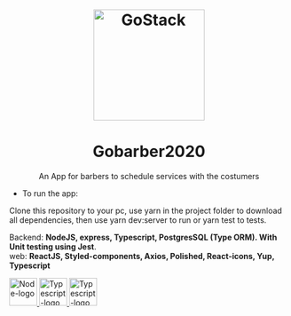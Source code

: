 <div background="#312e37" width="100vw">
	<h1 align="center">
		<img alt="GoStack" src="https://res.cloudinary.com/dun9eiybb/image/upload/v1598985684/Gobarber2020/logo_hq6tkv.svg" width="200px" />
	</h1>
</div>
  
<h1 align="center"> Gobarber2020 </h1>

<p align="center"> An App for barbers to schedule services with the costumers </p>

- To run the app:

Clone this repository to your pc, use yarn in the project folder to download all dependencies, then use yarn dev:server to run or yarn test to tests.

Backend: **NodeJS, express, Typescript, PostgresSQL (Type ORM). With Unit testing using Jest**.
<br />
web: **ReactJS, Styled-components, Axios, Polished, React-icons, Yup, Typescript**

<div>
  <a href="https://nodejs.org/en/">
    <img alt="Node-logo" src="https://res.cloudinary.com/dun9eiybb/image/upload/v1598985122/Gobarber2020/Techs/node-dot-js_kbtbm7.svg" width=50 />
  </a>
  <a href="https://github.com/microsoft/TypeScript">
    <img alt="Typescript-logo" src="https://res.cloudinary.com/dun9eiybb/image/upload/v1598985122/Gobarber2020/Techs/typescript_shsw5z.svg" width=50/>
  </a>
  <a href="https://reactjs.org/">
    <img alt="Typescript-logo" src="https://res.cloudinary.com/dun9eiybb/image/upload/v1598986080/Gobarber2020/Techs/react_il0wrt.svg" width=50/>
  </a>
</div>
